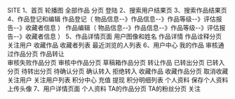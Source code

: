 SITE
    1、首页
            轮播图
            全部作品 分页
            登陆
    2、搜索用户结果页
    3、搜索作品结果页
    4、作品登记和编辑
            作品登记（ 物品信息--》作品信息--》作品等级--》评估报告--》收藏者信息 ）
            作品编辑（ 物品信息--》作品信息--》作品等级--》评估报告--》收藏者信息 ）
    5、作品详情页面
            用户图像和姓名
            作品详情
            作品诠释分页
            关注用户
            收藏作品
            收藏者列表
            最近浏览的人列表
    6、用户中心
            我的作品
                审核通过作品分页
                作品转让        
                审核失败作品分页
                审核中作品分页
                草稿箱作品分页
            转让作品
                已转出分页
                已转入分页
                待转出分页
                待确认分页
                确认转入
                拒绝转入
            收藏作品
                收藏作品分页
                取消收藏
            关注用户
                关注用户列表
            积分中心
                充值
                提现
                积分明细列表
            个人资料
                保存个人资料
            上传头像
    7、用户详情页面
            个人资料
            TA的作品分页
            TA的粉丝分页
            关注
            
            
            
